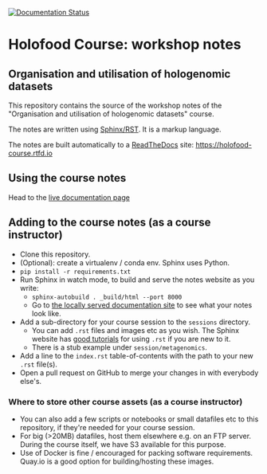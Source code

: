 [![Documentation Status](https://readthedocs.org/projects/holofood-course/badge/?version=latest)](https://holofood-course.readthedocs.io/en/latest/?badge=latest)

# Holofood Course: workshop notes
## Organisation and utilisation of hologenomic datasets

This repository contains the source of the workshop notes of the "Organisation and utilisation of hologenomic datasets" course.

The notes are written using [Sphinx/RST](https://www.sphinx-doc.org/en/master/usage/restructuredtext/basics.html).
It is a markup language.

The notes are built automatically to a [ReadTheDocs](https://readthedocs.org/) site: https://holofood-course.rtfd.io

## Using the course notes
Head to the [live documentation page](https://holofood-course.readthedocs.io/en/latest/)

## Adding to the course notes (as a course instructor)
- Clone this repository.
- (Optional): create a virtualenv / conda env. Sphinx uses Python.
- `pip install -r requirements.txt`
- Run Sphinx in watch mode, to build and serve the notes website as you write:
  - `sphinx-autobuild . _build/html --port 8000`
  - Go to [the locally served documentation site](http://127.0.0.1:8000) to see what your notes look like.
- Add a sub-directory for your course session to the `sessions` directory.
  - You can add `.rst` files and images etc as you wish. 
  The Sphinx website has [good tutorials](https://www.sphinx-doc.org/en/master/usage/restructuredtext/basics.html) for using `.rst` if you are new to it. 
  - There is a stub example under `session/metagenomics`.
- Add a line to the `index.rst` table-of-contents with the path to your new `.rst` file(s).
- Open a pull request on GitHub to merge your changes in with everybody else's.

### Where to store other course assets (as a course instructor)
- You can also add a few scripts or notebooks or small datafiles etc to this repository, if they're needed for your course session.
- For big (>20MB) datafiles, host them elsewhere e.g. on an FTP server. During the course itself, we have S3 available for this purpose. 
- Use of Docker is fine / encouraged for packing software requirements. Quay.io is a good option for building/hosting these images.
